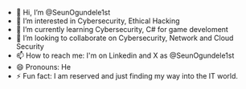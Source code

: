 - 👋 Hi, I’m @SeunOgundele1st
- 👀 I’m interested in Cybersecurity, Ethical Hacking
- 🌱 I’m currently learning Cybersecurity, C# for game develoment
- 💞️ I’m looking to collaborate on Cybersecurity, Network and Cloud Security
- 📫 How to reach me: I'm on Linkedin and X as @SeunOgundele1st
- 😄 Pronouns: He
- ⚡ Fun fact: I am reserved and just finding my way into the IT world.

<!---
SeunOgundele1st/SeunOgundele1st is a ✨ special ✨ repository because its `README.md` (this file) appears on your GitHub profile.
You can click the Preview link to take a look at your changes.
--->
